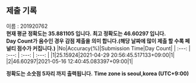 


  
## 제출 기록  
이름 : 201920762  
**현재 평균 정확도는 35.881105 입니다. 최고 정확도는 46.60297 입니다.**  
**Day Count가 음수인 경우 감점 제출을 의미 합니다.(해당 날짜에 많이 제출 할 수록 페널티 점수가 커집니다.)**
|No|Accuracy(%)|Submission Time|Day Count|
| :---: | :---: | :---: | :---: |
|1|25.15924|2021-04-29 20:56:45.517133+09:00|1|
|2|46.60297|2021-05-16 12:40:45.083397+09:00|1|


**정확도는 소숫점 5자리 까지 출력됩니다.**
**Time zone is seoul,korea (UTC+9:00)**
